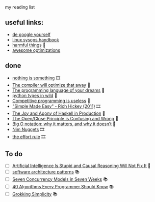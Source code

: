 my reading list

## useful links:
* [de google yourself](https://github.com/tycrek/degoogle)
* [linux sysops handbook](https://abarrak.gitbook.io/linux-sysops-handbook/)
* [harmful things](http://harmful.cat-v.org/software/) 📰
* [awesome optimizations](https://github.com/kubo39/awesome-optimizations)

## done
* [nothing is something](https://www.youtube.com/watch?v=OMPfEXIlTVE) 🎞️
* [The compiler will optimize that away](https://blog.royalsloth.eu/posts/the-compiler-will-optimize-that-away/) 📰
* [The programming language of your dreams](https://ferale.art/article/the-programming-language-of-your-dreams-part-1) 📰
* [python types in wild](https://neverworkintheory.org/2022/03/18/python-3-types-in-the-wild) 📰
* [Competitive programming is useless](https://kislayverma.com/organizations/competitive-programming-is-useless/) 📰
* ["Simple Made Easy" - Rich Hickey (2011)](https://youtu.be/SxdOUGdseq4) 🎞️
* [The Joy and Agony of Haskell in Production](https://www.stephendiehl.com/posts/production.html) 📰
* [The Open/Close Principle is Confusing and Wrong](https://naildrivin5.com/blog/2019/11/14/open-closed-principle-is-confusing-and-well-wrong.html) 📰
* [Big O notation: why it matters, and why it doesn’t](https://medium.com/free-code-camp/big-o-notation-why-it-matters-and-why-it-doesnt-1674cfa8a23c) 📰
* [Nim Nuggets](https://www.youtube.com/watch?v=d2VRuZo2pdA) 🎞️
* [the effort rule](https://youtu.be/zRDJcPLQvA4) 🎞️

## To do
* [ ] [Artificial Intelligence Is Stupid and Causal Reasoning Will Not Fix It](https://www.frontiersin.org/articles/10.3389/fpsyg.2020.513474/full) 📰
* [ ] [software architecture patterns](https://www.oreilly.com/library/view/software-architecture-patterns/9781491971437/) 📚
* [ ] [Seven Concurrency Models in Seven Weeks](https://www.oreilly.com/library/view/seven-concurrency-models/9781941222737/) 📚
* [ ] [40 Algorithms Every Programmer Should Know](https://learning.oreilly.com/library/view/40-algorithms-every/9781789801217/) 📚
* [ ] [Grokking Simplicity](https://www.oreilly.com/library/view/grokking-simplicity/9781617296208/) 📚

